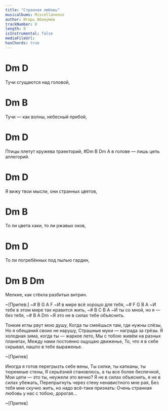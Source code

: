 ```yaml
---
title: "Странная любовь"
musicalbums: Miscellaneous
author: Игорь Абакумов
trackNumber: 0
length: 0
isInstrumental: false
mediaFileUrl: 
hasChords: true
---
```


# Dm             D
Тучи сгущаются над головой,
# Dm                  B
Тучи — как волны, небесный прибой,
#  Dm               D
Птицы плетут кружева траекторий,
#Dm                 B        Dm
А в голове — лишь цепь аллегорий.
#   Dm                     D
Я вижу твои мысли, они странных цветов,
# Dm                       B
То ли цвета хаки, то ли ржавых оков,
# Dm                    D
То ли погребённых под пылью гардин,
# Dm                    B        Dm
Мелкие, как стёкла разбитых витрин.

~[Припев:]
~#     B     G      A        F
~И в мире всё хорошо для тебя,
~#     F         G         B       A
~И тебе в этом мире так нравится жить,
~#   B      C      B          A
~И ты со мной, но я — без тебя,
~#  B                 A       Dm
~Я это не в силах тебе объяснить.

Тонкие иглы рвут мою душу,
Когда ты смеёшься там, где нужны слёзы,
Но я обещаний своих не нарушу,
Страшные муки — награда за грёзы.
Я холодная зима, когда ты — жаркое лето,
Мы с тобою живём на разных планетах,
Между нами постоянно ощущаю движенье,
То, что я в себе скрывал, нашло в тебе выраженье.

~[Припев]

Иногда я готов перегрызть себе вены,
Ты силки, ты капканы, ты тюремные стены,
Я серьёзней становлюсь, а ты все более беспечной,
Мои цепи — это ты, неужели это вечно?
Я не в силах объяснить, я не в силах убежать,
Перепрыгнуть через стену ненавистного мне рая,
Без тебя мне скучно жить, но надо всё-таки признать:
Очень странная любовь у нас с тобою, дорогая...

~[Припев]

